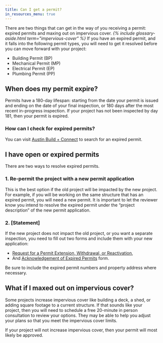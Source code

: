 ```yaml
---
title: Can I get a permit?
in_resources_menu: true
---
```



There are two things that can get in the way of you receiving a permit: expired permits and maxing out on impervious cover. *{% include glossary-aside.html term="impervious-cover" %}* If you have an expired permit, and it falls into the following permit types, you will need to get it resolved before you can move forward with your project:

* Building Permit (BP)
* Mechanical Permit (MP)
* Electrical Permit (EP)
* Plumbing Permit (PP)

## When does my permit expire?

Permits have a 180-day lifespan: starting from the date your permit is issued and ending on the date of your final inspection, or 180 days after the most recent in-progress inspection. If your project has not been inspected by day 181, then your permit is expired.

### How can I check for expired permits?

You can visit [Austin Build + Connect](https://abc.austintexas.gov/web/permit/public-search-other) to search for an expired permit.

## I have open or expired permits

There are two ways to resolve expired permits.

### 1. Re-permit the project with a new permit application

This is the best option if the old project will be impacted by the new project. For example, if you will be working on the same structure that has an expired permit, you will need a new permit. It is important to let the reviewer know you intend to resolve the expired permit under the “project description” of the new permit application.

### 2. [Statement]

If the new project does not impact the old project, or you want a separate inspection, you need to fill out two forms and include them with your new application:

* [Request for a Permit Extension, Withdrawal, or Reactivation](http://www.austintexas.gov/sites/default/files/files/Planning/Applications_Forms/Request_for_Permit_Extension__Withdrawal_or_Reactivation.pdf),
* And [Acknowledgement of Expired Permits](http://www.austintexas.gov/sites/default/files/files/Planning/Applications_Forms/acknowlege_expired_permits.pdf) form.

Be sure to include the expired permit numbers and property address where necessary.

## What if I maxed out on impervious cover?

Some projects increase impervious cover like building a deck, a shed, or adding square footage to a current structure. If that sounds like your project, then you will need to schedule a free 20-minute in person consultation to review your options. They may be able to help you adjust your plans so that you meet the impervious cover limits.

If your project will not increase impervious cover, then your permit will most likely be approved.

<br>
<br>
<br>&nbsp;
